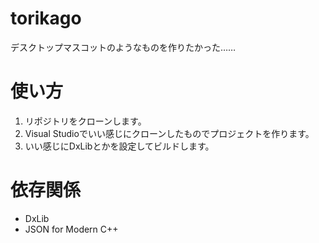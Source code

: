 torikago
===

デスクトップマスコットのようなものを作りたかった……

# 使い方
1. リポジトリをクローンします。
2. Visual Studioでいい感じにクローンしたものでプロジェクトを作ります。
3. いい感じにDxLibとかを設定してビルドします。

# 依存関係
- DxLib
- JSON for Modern C++
